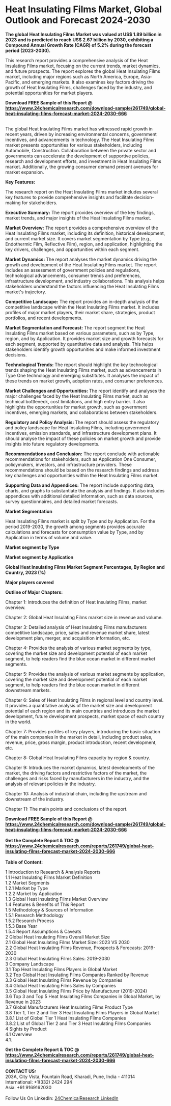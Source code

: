 <h1>Heat Insulating Films Market, Global Outlook and Forecast 2024-2030</h1><p><strong>The global Heat Insulating Films Market was valued at US$ 1.89 billion in 2023 and is predicted to reach US$ 2.67 billion by 2030, exhibiting a Compound Annual Growth Rate (CAGR) of 5.2% during the forecast period (2023-2030).</strong></p><p>
</p><p>This research report provides a comprehensive analysis of the Heat Insulating Films market, focusing on the current trends, market dynamics, and future prospects. The report explores the global Heat Insulating Films market, including major regions such as North America, Europe, Asia-Pacific, and emerging markets. It also examines key factors driving the growth of Heat Insulating Films, challenges faced by the industry, and potential opportunities for market players.</p><div><b>Download FREE Sample of this Report @ 
            <a href="https://www.24chemicalresearch.com/download-sample/261749/global-heat-insulating-films-forecast-market-2024-2030-666">
            https://www.24chemicalresearch.com/download-sample/261749/global-heat-insulating-films-forecast-market-2024-2030-666</a></b></div><br><p>
</p><p>The global Heat Insulating Films market has witnessed rapid growth in recent years, driven by increasing environmental concerns, government incentives, and advancements in technology. The Heat Insulating Films market presents opportunities for various stakeholders, including Automobile, Construction. Collaboration between the private sector and governments can accelerate the development of supportive policies, research and development efforts, and investment in Heat Insulating Films market. Additionally, the growing consumer demand present avenues for market expansion.</p><p>
<strong>Key Features:</strong></p><p>
The research report on the Heat Insulating Films market includes several key features to provide comprehensive insights and facilitate decision-making for stakeholders.</p><p>
<strong>Executive Summary:</strong> The report provides overview of the key findings, market trends, and major insights of the Heat Insulating Films market.</p><p>
<strong>Market Overview:</strong> The report provides a comprehensive overview of the Heat Insulating Films market, including its definition, historical development, and current market size. It covers market segmentation by Type (e.g., Endothermic Film, Reflective Film), region, and application, highlighting the key drivers, challenges, and opportunities within each segment.</p><p>
<strong>Market Dynamics: </strong>The report analyses the market dynamics driving the growth and development of the Heat Insulating Films market. The report includes an assessment of government policies and regulations, technological advancements, consumer trends and preferences, infrastructure development, and industry collaborations. This analysis helps stakeholders understand the factors influencing the Heat Insulating Films market's trajectory.</p><p>
<strong>Competitive Landscape:</strong> The report provides an in-depth analysis of the competitive landscape within the Heat Insulating Films market. It includes profiles of major market players, their market share, strategies, product portfolios, and recent developments.</p><p>
<strong>Market Segmentation and Forecast: </strong>The report segment the Heat Insulating Films market based on various parameters, such as by Type, region, and by Application. It provides market size and growth forecasts for each segment, supported by quantitative data and analysis. This helps stakeholders identify growth opportunities and make informed investment decisions.</p><p>
<strong>Technological Trends: </strong>The report should highlight the key technological trends shaping the Heat Insulating Films market, such as advancements in Type One technology and emerging substitutes. It analyses the impact of these trends on market growth, adoption rates, and consumer preferences.</p><p>
<strong>Market Challenges and Opportunities: </strong>The report identify and analyses the major challenges faced by the Heat Insulating Films market, such as technical bottleneck, cost limitations, and high entry barrier. It also highlights the opportunities for market growth, such as government incentives, emerging markets, and collaborations between stakeholders.</p><p>
<strong>Regulatory and Policy Analysis: </strong>The report should assess the regulatory and policy landscape for Heat Insulating Films, including government incentives, emission standards, and infrastructure development plans. It should analyse the impact of these policies on market growth and provide insights into future regulatory developments.</p><p>
<strong>Recommendations and Conclusion:</strong> The report conclude with actionable recommendations for stakeholders, such as Application One Consumer, policymakers, investors, and infrastructure providers. These recommendations should be based on the research findings and address key challenges and opportunities within the Heat Insulating Films market.</p><p>
<strong>Supporting Data and Appendices:</strong> The report include supporting data, charts, and graphs to substantiate the analysis and findings. It also includes appendices with additional detailed information, such as data sources, survey questionnaires, and detailed market forecasts.</p><p>
<strong>Market Segmentation</strong></p><p>
Heat Insulating Films market is split by Type and by Application. For the period 2019-2030, the growth among segments provides accurate calculations and forecasts for consumption value by Type, and by Application in terms of volume and value.</p><p>
</p><p></p><p>
<strong>Market segment by Type</strong></p><p>
</p><p>
</p><p><strong>Market segment by Application</strong></p><p>
</p><p>
</p><p><strong>Global Heat Insulating Films Market Segment Percentages, By Region and Country, 2023 (%)</strong></p><p>
</p><p>
</p><p></p><p>
<strong>Major players covered</strong></p><p>
</p><p>
</p><p><strong>Outline of Major Chapters:</strong></p><p>
Chapter 1: Introduces the definition of Heat Insulating Films, market overview.</p><p>
Chapter 2: Global Heat Insulating Films market size in revenue and volume.</p><p>
Chapter 3: Detailed analysis of Heat Insulating Films manufacturers competitive landscape, price, sales and revenue market share, latest development plan, merger, and acquisition information, etc.</p><p>
Chapter 4: Provides the analysis of various market segments by type, covering the market size and development potential of each market segment, to help readers find the blue ocean market in different market segments.</p><p>
Chapter 5: Provides the analysis of various market segments by application, covering the market size and development potential of each market segment, to help readers find the blue ocean market in different downstream markets.</p><p>
Chapter 6: Sales of Heat Insulating Films in regional level and country level. It provides a quantitative analysis of the market size and development potential of each region and its main countries and introduces the market development, future development prospects, market space of each country in the world.</p><p>
Chapter 7: Provides profiles of key players, introducing the basic situation of the main companies in the market in detail, including product sales, revenue, price, gross margin, product introduction, recent development, etc.</p><p>
Chapter 8: Global Heat Insulating Films capacity by region &amp; country.</p><p>
Chapter 9: Introduces the market dynamics, latest developments of the market, the driving factors and restrictive factors of the market, the challenges and risks faced by manufacturers in the industry, and the analysis of relevant policies in the industry.</p><p>
Chapter 10: Analysis of industrial chain, including the upstream and downstream of the industry.</p><p>
Chapter 11: The main points and conclusions of the report.</p><div><b>Download FREE Sample of this Report @ 
            <a href="https://www.24chemicalresearch.com/download-sample/261749/global-heat-insulating-films-forecast-market-2024-2030-666">
            https://www.24chemicalresearch.com/download-sample/261749/global-heat-insulating-films-forecast-market-2024-2030-666</a></b></div><br><div><b>Get the Complete Report & TOC @ 
            <a href="https://www.24chemicalresearch.com/reports/261749/global-heat-insulating-films-forecast-market-2024-2030-666">
            https://www.24chemicalresearch.com/reports/261749/global-heat-insulating-films-forecast-market-2024-2030-666</a></b></div><br>
            <b>Table of Content:</b><p>1 Introduction to Research & Analysis Reports<br />
    1.1 Heat Insulating Films Market Definition<br />
    1.2 Market Segments<br />
        1.2.1 Market by Type<br />
        1.2.2 Market by Application<br />
    1.3 Global Heat Insulating Films Market Overview<br />
    1.4 Features & Benefits of This Report<br />
    1.5 Methodology & Sources of Information<br />
        1.5.1 Research Methodology<br />
        1.5.2 Research Process<br />
        1.5.3 Base Year<br />
        1.5.4 Report Assumptions & Caveats<br />
2 Global Heat Insulating Films Overall Market Size<br />
    2.1 Global Heat Insulating Films Market Size: 2023 VS 2030<br />
    2.2 Global Heat Insulating Films Revenue, Prospects & Forecasts: 2019-2030<br />
    2.3 Global Heat Insulating Films Sales: 2019-2030<br />
3 Company Landscape<br />
    3.1 Top Heat Insulating Films Players in Global Market<br />
    3.2 Top Global Heat Insulating Films Companies Ranked by Revenue<br />
    3.3 Global Heat Insulating Films Revenue by Companies<br />
    3.4 Global Heat Insulating Films Sales by Companies<br />
    3.5 Global Heat Insulating Films Price by Manufacturer (2019-2024)<br />
    3.6 Top 3 and Top 5 Heat Insulating Films Companies in Global Market, by Revenue in 2023<br />
    3.7 Global Manufacturers Heat Insulating Films Product Type<br />
    3.8 Tier 1, Tier 2 and Tier 3 Heat Insulating Films Players in Global Market<br />
        3.8.1 List of Global Tier 1 Heat Insulating Films Companies<br />
        3.8.2 List of Global Tier 2 and Tier 3 Heat Insulating Films Companies<br />
4 Sights by Product<br />
    4.1 Overview<br />
        4.1.</p><div><b>Get the Complete Report & TOC @ 
            <a href="https://www.24chemicalresearch.com/reports/261749/global-heat-insulating-films-forecast-market-2024-2030-666">
            https://www.24chemicalresearch.com/reports/261749/global-heat-insulating-films-forecast-market-2024-2030-666</a></b></div><br><b>CONTACT US:</b><br>
            203A, City Vista, Fountain Road, Kharadi, Pune, India - 411014<br>
            International: +1(332) 2424 294<br>
            Asia: +91 9169162030 <br><br>
            Follow Us On LinkedIn: <a href="https://www.linkedin.com/company/24chemicalresearch/">24ChemicalResearch LinkedIn</a>